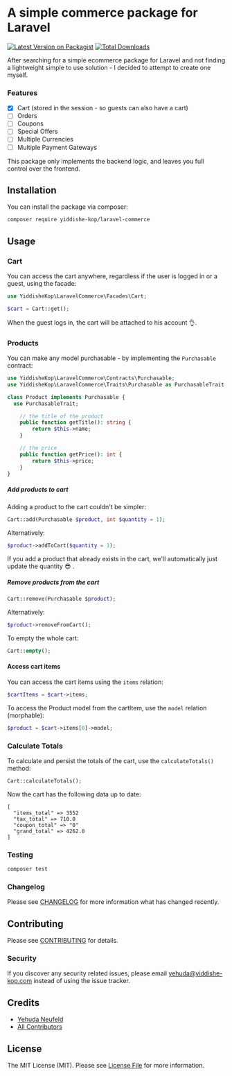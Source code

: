 # A simple commerce package for Laravel

[![Latest Version on Packagist](https://img.shields.io/packagist/v/yiddishe-kop/laravel-commerce.svg?style=flat-square)](https://packagist.org/packages/yiddishe-kop/laravel-commerce)
[![Total Downloads](https://img.shields.io/packagist/dt/yiddishe-kop/laravel-commerce.svg?style=flat-square)](https://packagist.org/packages/yiddishe-kop/laravel-commerce)

After searching for a simple ecommerce package for Laravel and not finding a lightweight simple to use solution - I decided to attempt to create one myself.

### Features

- [x] Cart (stored in the session - so guests can also have a cart)
- [ ] Orders
- [ ] Coupons
- [ ] Special Offers
- [ ] Multiple Currencies
- [ ] Multiple Payment Gateways

This package only implements the backend logic, and leaves you full control over the frontend.

## Installation

You can install the package via composer:

```bash
composer require yiddishe-kop/laravel-commerce
```

## Usage

### Cart

You can access the cart anywhere, regardless if the user is logged in or a guest, using the facade:

``` php
use YiddisheKop\LaravelCommerce\Facades\Cart;

$cart = Cart::get();
```

When the guest logs in, the cart will be attached to his account 👌.

### Products
You can make any model purchasable - by implementing the `Purchasable` contract:
```php
use YiddisheKop\LaravelCommerce\Contracts\Purchasable;
use YiddisheKop\LaravelCommerce\Traits\Purchasable as PurchasableTrait;

class Product implements Purchasable {
  use PurchasableTrait;

    // the title of the product
    public function getTitle(): string {
        return $this->name;
    }

    // the price
    public function getPrice(): int {
        return $this->price;
    }
}
```

##### Add products to cart
Adding a product to the cart couldn't be simpler:
```php
Cart::add(Purchasable $product, int $quantity = 1);
```
Alternatively:
```php
$product->addToCart($quantity = 1);
```
If you add a product that already exists in the cart, we'll automatically just update the quantity 😎 .

##### Remove products from the cart
```php
Cart::remove(Purchasable $product);
```
Alternatively:
```php
$product->removeFromCart();
```
To empty the whole cart:
```php
Cart::empty();
```
#### Access cart items
You can access the cart items using the `items` relation:
```php
$cartItems = $cart->items;
```
To access the Product model from the cartItem, use the `model` relation (morphable):
```php
$product = $cart->items[0]->model;
```
### Calculate Totals
To calculate and persist the totals of the cart, use the `calculateTotals()` method:
```php
Cart::calculateTotals();
```
Now the cart has the following data up to date:
```
[
  "items_total" => 3552
  "tax_total" => 710.0
  "coupon_total" => "0"
  "grand_total" => 4262.0
]
```


### Testing

``` bash
composer test
```

### Changelog

Please see [CHANGELOG](CHANGELOG.md) for more information what has changed recently.

## Contributing

Please see [CONTRIBUTING](CONTRIBUTING.md) for details.

### Security

If you discover any security related issues, please email yehuda@yiddishe-kop.com instead of using the issue tracker.

## Credits

- [Yehuda Neufeld](https://github.com/yiddishe-kop)
- [All Contributors](../../contributors)

## License

The MIT License (MIT). Please see [License File](LICENSE.md) for more information.
